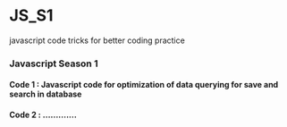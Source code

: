 # JS_S1
javascript code tricks for better coding practice

<h3>Javascript Season 1</h3>
<h4>Code 1 : Javascript code for optimization of data querying for save and search in database </h4>
<h4>Code 2 : .............</h4>
